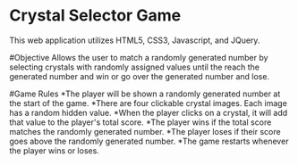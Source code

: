 # Crystal Selector Game
This web application utilizes HTML5, CSS3, Javascript, and JQuery. 

#Objective
Allows the user to match a randomly generated number by selecting crystals with randomly assigned values until the reach the generated number and win or go over the generated number and lose.

#Game Rules
*The player will be shown a randomly generated number at the start of the game.
*There are four clickable crystal images. Each image has a random hidden value. 
*When the player clicks on a crystal, it will add that value to the player's total score.
*The player wins if the total score matches the randomly generated number.
*The player loses if their score goes above the randomly generated number.
*The game restarts whenever the player wins or loses.
